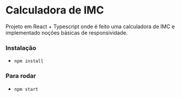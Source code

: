 # Calculadora de IMC
Projeto em React + Typescript onde é feito uma calculadora de IMC e implementado noções básicas de responsividade.

### Instalação
- `npm install`

### Para rodar
- `npm start`
